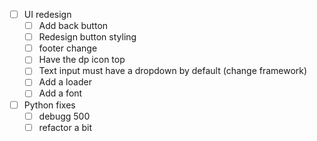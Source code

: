 - [ ] UI redesign
  - [ ] Add back button
  - [ ] Redesign button styling
  - [ ] footer change
  - [ ] Have the dp icon top
  - [ ] Text input must have a dropdown by default (change framework)
  - [ ] Add a loader
  - [ ] Add a font
- [ ] Python fixes
  - [ ] debugg 500
  - [ ] refactor a bit
